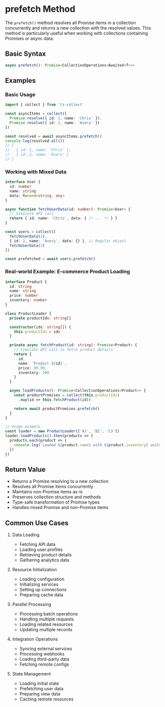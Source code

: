 # prefetch Method

The `prefetch()` method resolves all Promise items in a collection concurrently and returns a new collection with the resolved values. This method is particularly useful when working with collections containing Promises or async data.

## Basic Syntax

```typescript
async prefetch(): Promise<CollectionOperations<Awaited<T>>>
```

## Examples

### Basic Usage

```typescript
import { collect } from 'ts-collect'

const asyncItems = collect([
  Promise.resolve({ id: 1, name: 'Chris' }),
  Promise.resolve({ id: 2, name: 'Avery' })
])

const resolved = await asyncItems.prefetch()
console.log(resolved.all())
// [
//   { id: 1, name: 'Chris' },
//   { id: 2, name: 'Avery' }
// ]
```

### Working with Mixed Data

```typescript
interface User {
  id: number
  name: string
  data: Record<string, any>
}

async function fetchUserData(id: number): Promise<User> {
  // Simulate API call
  return { id, name: 'Chris', data: { /* ... */ } }
}

const users = collect([
  fetchUserData(1),
  { id: 2, name: 'Avery', data: {} }, // Regular object
  fetchUserData(3)
])

const prefetched = await users.prefetch()
```

### Real-world Example: E-commerce Product Loading

```typescript
interface Product {
  id: string
  name: string
  price: number
  inventory: number
}

class ProductLoader {
  private productIds: string[]

  constructor(ids: string[]) {
    this.productIds = ids
  }

  private async fetchProduct(id: string): Promise<Product> {
    // Simulate API call to fetch product details
    return {
      id,
      name: `Product ${id}`,
      price: 99.99,
      inventory: 100
    }
  }

  async loadProducts(): Promise<CollectionOperations<Product>> {
    const productPromises = collect(this.productIds)
      .map(id => this.fetchProduct(id))

    return await productPromises.prefetch()
  }
}

// Usage example
const loader = new ProductLoader(['A1', 'B2', 'C3'])
loader.loadProducts().then(products => {
  products.each(product => {
    console.log(`Loaded ${product.name} with ${product.inventory} units`)
  })
})
```

## Return Value

- Returns a Promise resolving to a new collection
- Resolves all Promise items concurrently
- Maintains non-Promise items as-is
- Preserves collection structure and methods
- Type-safe transformation of Promise types
- Handles mixed Promise and non-Promise items

## Common Use Cases

1. Data Loading
   - Fetching API data
   - Loading user profiles
   - Retrieving product details
   - Gathering analytics data

2. Resource Initialization
   - Loading configuration
   - Initializing services
   - Setting up connections
   - Preparing cache data

3. Parallel Processing
   - Processing batch operations
   - Handling multiple requests
   - Loading related resources
   - Updating multiple records

4. Integration Operations
   - Syncing external services
   - Processing webhooks
   - Loading third-party data
   - Fetching remote configs

5. State Management
   - Loading initial state
   - Prefetching user data
   - Preparing view data
   - Caching remote resources
